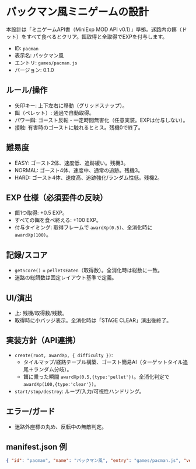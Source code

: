 # パックマン風ミニゲームの設計

本設計は「ミニゲームAPI書（MiniExp MOD API v0.1）」準拠。迷路内の餌（ドット）をすべて食べるとクリア。餌取得と全取得でEXPを付与します。

- ID: `pacman`
- 表示名: パックマン風
- エントリ: `games/pacman.js`
- バージョン: 0.1.0

## ルール/操作
- 矢印キー: 上下左右に移動（グリッドスナップ）。
- 餌（ペレット）: 通過で自動取得。
- パワー餌: ゴースト反転・一定時間無害化（任意実装。EXPは付与しない）。
- 接触: 有害時のゴーストに触れるとミス。残機0で終了。

## 難易度
- EASY: ゴースト2体、速度低、追跡緩い。残機3。
- NORMAL: ゴースト4体、速度中、通常の追跡。残機3。
- HARD: ゴースト4体、速度高、追跡強化/ランダム性低。残機2。

## EXP 仕様（必須要件の反映）
- 餌1つ取得: +0.5 EXP。
- すべての餌を食べ終える: +100 EXP。
- 付与タイミング: 取得フレームで `awardXp(0.5)`、全消化時に `awardXp(100)`。

## 記録/スコア
- `getScore()` = `pelletsEaten`（取得数）。全消化時は総数に一致。
- 迷路の総餌数は固定レイアウト基準で定義。

## UI/演出
- 上: 残機/取得数/残数。
- 取得時に小バッジ表示。全消化時は「STAGE CLEAR」演出後終了。

## 実装方針（API連携）
- `create(root, awardXp, { difficulty })`:
  - タイルマップ/経路テーブル構築、ゴースト簡易AI（ターゲットタイル追尾＋ランダム分岐）。
  - 餌に乗った瞬間 `awardXp(0.5,{type:'pellet'})`。全消化判定で `awardXp(100,{type:'clear'})`。
- `start/stop/destroy`: ループ/入力/可視性ハンドリング。

## エラー/ガード
- 迷路外座標の丸め、反転中の無敵判定。

## manifest.json 例
```json
{ "id": "pacman", "name": "パックマン風", "entry": "games/pacman.js", "version": "0.1.0", "description": "餌×0.5 / 全消化+100EXP", "category": "アクション" }
```

